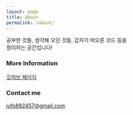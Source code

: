 ```yaml
---
layout: page
title: About
permalink: /about/
---
```


공부한 것들, 생각해 오던 것들, 갑자기 떠오른 코드 등을
<br>정리하는 공간입니다!

### More Information

[깃허브 페이지](https://github.com/GreJangre)

### Contact me

[jufo882457@gmail.com](mailto:jufo882457@gmail.com)